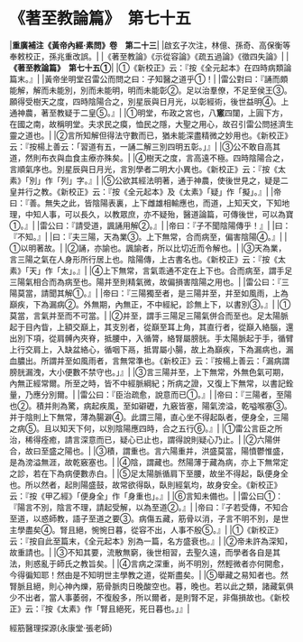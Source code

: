 # 《著至教論篇》　第七十五

|**重廣補注《黃帝內經·素問》卷　第二十三**|
|啟玄子次注，林億、孫奇、高保衡等奉敕校正，孫兆重改誤。|
|《著至教論》《示從容論》《疏五過論》《徵四失論》|
|**《著至教論篇》　第七十五①**|
|①《新校正》云：『按《全元起本》在四時病類論篇末。』|
|黃帝坐明堂召雷公而問之曰：子知醫之道乎①！|
|雷公對曰：『誦而頗能解，解而未能別，別而未能明，明而未能彰②。足以治羣僚，不足至侯王③。願得受樹天之度，四時陰陽合之，別星辰與日月光，以彰經術，後世益明④。上通神農，著至教疑于二皇⑤。』|
|①明堂，布政之宮也，八**窻**四闥，上圓下方，在國之南，故稱明堂。夫求民之瘼，恤民之隱，大聖之用心，故召引雷公問拯濟生靈之道也。|
|②言所知解但得法守數而已，猶未能深盡精微之妙用也。《新校正》云：『按楊上善云：「習道有五，一誦二解三別四明五彰。」』|
|③公不敢自高其道，然則布衣與血食主療亦殊矣。|
|④樹天之度，言高遠不極。四時陰陽合之，言順氣序也。別星辰與日月光，言別學者二明大小異也。《新校正》云：『按《太素》「別」作「列」字。』|
|⑤公欲其經法明著，通于神農，使後世見之，疑是二皇并行之教。《新校正》云：『按《全元起本》及《太素》「疑」作「擬」。』|
|帝曰：『善。無失之此，皆陰陽表裏，上下雌雄相輸應也，而道，上知天文，下知地理，中知人事，可以長久，以教眾庶，亦不疑殆，醫道論篇，可傳後世，可以為寶①。』|
|雷公曰：『請受道，諷誦用解②。』|
|帝曰：『子不聞陰陽傳乎！』|
|曰：『不知。』|
|曰：『夫三陽，天為業③。上下無常，合而病至，偏害陰陽④。』|
|①以明著故。|
|②誦，亦諭也。諷諭者，所以比切近而令解也。|
|③天為業，言三陽之氣在人身形所行居上也。陰陽傳，上古書名也。《新校正》云：『按《太素》「天」作「太」。』|
|④上下無常，言氣乖通不定在上下也。合而病至，謂手足三陽氣相合而為病至也。陽并至則精氣微，故偏損害陰陽之用也。|
|雷公曰：『三陽莫當，請聞其解①。』|
|帝曰：『三陽獨至者，是三陽并至，并至如風雨，上為巔疾，下為漏病②。外無期，內無正，不中經紀，診無上下，以書別③。』|
|①莫當，言氣并至而不可當。|
|②并至，謂手三陽足三陽氣併合而至也。足太陽脈起于目內眥，上額交巔上，其支別者，從巔至耳上角，其直行者，從巔入絡腦，還出別下項，從肩髆內夾脊，抵腰中，入循膂，絡腎屬膀胱。手太陽脈起于手，循臂上行交肩上，入缺盆絡心，循咽下鬲，抵胃屬小腸，故上為巔疾，下為漏病也，漏血膿出。所謂并至如風雨者，言無常準也。《新校正》云：『按楊上善云：「漏病謂膀胱漏洩，大小便數不禁守也。」』|
|③言三陽并至，上下無常，外無色氣可期，內無正經常爾。所至之時，皆不中經脈綱紀；所病之證，又復上下無常，以書記銓量，乃應分別爾。|
|雷公曰：『臣治疏愈，說意而已①。』|
|帝曰：『三陽者，至陽也②。積并則為驚，病起疾風，至如礔礰，九竅皆塞，陽氣滂溢，乾嗌喉塞③。并于陰則上下無常，薄為腸澼④。此謂三陽，直心坐不得起臥者，便身全，三陽之病⑤。且以知天下何，以別陰陽應四時，合之五行⑥。』|
|①雷公言臣之所治，稀得痊癒，請言深意而已，疑心已止也，謂得說則疑心乃止。|
|②六陽併合，故曰至盛之陽也。|
|③積，謂重也。言六陽重并，洪盛莫當，陽憤鬱惟盛，是為滂溢無涯，故乾竅塞也。|
|④陰，謂藏也。然陽薄于藏為病，亦上下無常定之診，若在下為病便數赤白。|
|⑤足太陽脈循肩下至腰，故坐不得起，臥便身全也。所以然者，起則陽盛鼓，故常欲得臥，臥則經氣均，故身安全。《新校正》云：『按《甲乙經》「便身全」作「身重也」。』|
|⑥言知未備也。|
|雷公曰①：『陽言不別，陰言不理，請起受解，以為至道②。』|
|帝曰：『子若受傳，不知合至道，以惑師教，語子至道之要③。病傷五藏，筋骨以消，子言不明不別，是世主學盡矣④。腎且絕，惋惋日暮，從容不出，人事不殷⑤。』|
|①《新校正》云：『按自此至篇末，《全元起本》別為一篇，名方盛衰也。』|
|②帝未許為深知，故重請也。|
|③不知其要，流散無窮，後世相習，去聖久遠，而學者各自是其法，則惑亂于師氏之教旨矣。|
|④言病之深重，尚不明別，然輕微者亦何開愈，今得徧知耶！然由是不知明世主學教之道，從斯盡矣。|
|⑤舉藏之易知者也。然腎脈且絕，則心神內爍，筋骨脈肉日晚酸空也。暮，晚也。若以此之類，諸藏氣俱少不出者，當人事萎弱，不復殷多，所以爾者，是則腎不足，非傷損故也。《新校正》云：『按《太素》作「腎且絕死，死日暮也。」』|


經筋醫理探源(永康堂‧張老師)


